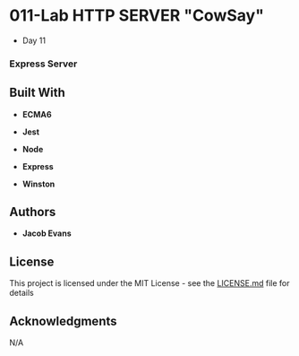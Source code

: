 # 011-Lab HTTP SERVER "CowSay"

* Day 11
 
### Express Server

## Built With
* **ECMA6**

* **Jest**

* **Node**

* **Express** 

* **Winston**

## Authors

* **Jacob Evans**

## License

This project is licensed under the MIT License - see the [LICENSE.md](LICENSE.md) file for details

## Acknowledgments

N/A